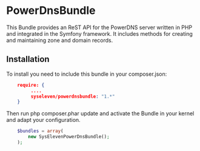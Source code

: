 PowerDnsBundle
==============

This Bundle provides an ReST API for the PowerDNS server written in PHP and integrated in the Symfony framework. It includes methods for creating and maintaining zone and domain records.

Installation
------------
To install you need to include this bundle in your composer.json:

```json
    require: {
         ....
         syseleven/powerdnsbundle: "1.*"
    }
```
Then run php composer.phar update and activate the Bundle in your kernel and adapt your configuration.

```php
    $bundles = array(
        new SysElevenPowerDnsBundle();
    );
```
